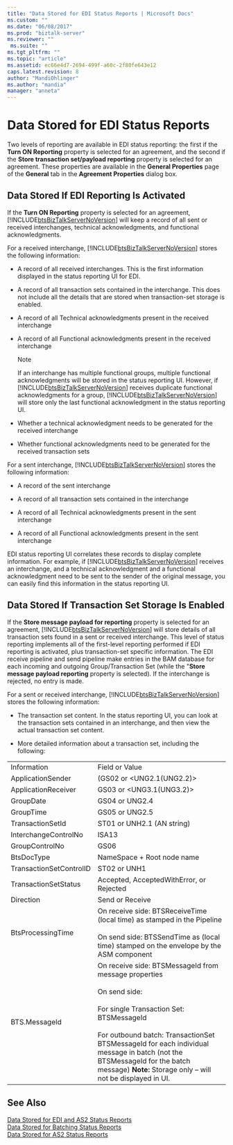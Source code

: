 ```yaml
---
title: "Data Stored for EDI Status Reports | Microsoft Docs"
ms.custom: ""
ms.date: "06/08/2017"
ms.prod: "biztalk-server"
ms.reviewer: ""
 ms.suite: ""
ms.tgt_pltfrm: ""
ms.topic: "article"
ms.assetid: ec66e4d7-2694-499f-a60c-2f80fe643e12
caps.latest.revision: 8
author: "MandiOhlinger"
ms.author: "mandia"
manager: "anneta"
---
```

# Data Stored for EDI Status Reports
Two levels of reporting are available in EDI status reporting: the first if the **Turn ON Reporting** property is selected for an agreement, and the second if the **Store transaction set/payload reporting** property is selected for an agreement. These properties are available in the **General Properties** page of the **General** tab in the **Agreement Properties** dialog box.  
  
## Data Stored If EDI Reporting Is Activated  
 If the **Turn ON Reporting** property is selected for an agreement, [!INCLUDE[btsBizTalkServerNoVersion](../includes/btsbiztalkservernoversion-md.md)] will keep a record of all sent or received interchanges, technical acknowledgments, and functional acknowledgments.  
  
 For a received interchange, [!INCLUDE[btsBizTalkServerNoVersion](../includes/btsbiztalkservernoversion-md.md)] stores the following information:  
  
-   A record of all received interchanges. This is the first information displayed in the status reporting UI for EDI.  
  
-   A record of all transaction sets contained in the interchange. This does not include all the details that are stored when transaction-set storage is enabled.  
  
-   A record of all Technical acknowledgments present in the received interchange  
  
-   A record of all Functional acknowledgments present in the received interchange  
  
    > [!NOTE]
    >  If an interchange has multiple functional groups, multiple functional acknowledgments will be stored in the status reporting UI. However, if [!INCLUDE[btsBizTalkServerNoVersion](../includes/btsbiztalkservernoversion-md.md)] receives duplicate functional acknowledgments for a group, [!INCLUDE[btsBizTalkServerNoVersion](../includes/btsbiztalkservernoversion-md.md)] will store only the last functional acknowledgment in the status reporting UI.  
  
-   Whether a technical acknowledgment needs to be generated for the received interchange  
  
-   Whether functional acknowledgments need to be generated for the received transaction sets  
  
 For a sent interchange, [!INCLUDE[btsBizTalkServerNoVersion](../includes/btsbiztalkservernoversion-md.md)] stores the following information:  
  
-   A record of the sent interchange  
  
-   A record of all transaction sets contained in the interchange  
  
-   A record of all Technical acknowledgments present in the sent interchange  
  
-   A record of all Functional acknowledgments present in the sent interchange  
  
 EDI status reporting UI correlates these records to display complete information. For example, if [!INCLUDE[btsBizTalkServerNoVersion](../includes/btsbiztalkservernoversion-md.md)] receives an interchange, and a technical acknowledgment and a functional acknowledgment need to be sent to the sender of the original message, you can easily find this information in the status reporting UI.  
  
## Data Stored If Transaction Set Storage Is Enabled  
 If the **Store message payload for reporting** property is selected for an agreement, [!INCLUDE[btsBizTalkServerNoVersion](../includes/btsbiztalkservernoversion-md.md)] will store details of all transaction sets found in a sent or received interchange. This level of status reporting implements all of the first-level reporting performed if EDI reporting is activated, plus transaction-set specific information. The EDI receive pipeline and send pipeline make entries in the BAM database for each incoming and outgoing Group/Transaction Set (while the "**Store message payload reporting** property is selected). If the interchange is rejected, no entry is made.  
  
 For a sent or received interchange, [!INCLUDE[btsBizTalkServerNoVersion](../includes/btsbiztalkservernoversion-md.md)] stores the following information:  
  
-   The transaction set content. In the status reporting UI, you can look at the transaction sets contained in an interchange, and then view the actual transaction set content.  
  
-   More detailed information about a transaction set, including the following:  
  
|||  
|-|-|  
|Information|Field or Value|  
|ApplicationSender|(GS02 or \<UNG2.1(UNG2.2)>|  
|ApplicationReceiver|GS03 or \<UNG3.1(UNG3.2)>|  
|GroupDate|GS04 or UNG2.4|  
|GroupTime|GS05 or UNG2.5|  
|TransactionSetId|ST01 or  UNH2.1 (AN string)|  
|InterchangeControlNo|ISA13|  
|GroupControlNo|GS06|  
|BtsDocType|NameSpace + Root node name|  
|TransactionSetControlID|ST02 or UNH1|  
|TransactionSetStatus|Accepted, AcceptedWithError, or Rejected|  
|Direction|Send or Receive|  
|BtsProcessingTime|On receive side: BTSReceiveTime (local time) as stamped in the Pipeline<br /><br /> On send side: BTSSendTime as (local time) stamped on the envelope by the ASM component|  
|BTS.MessageId|On receive side: BTSMessageId from message properties<br /><br /> On send side:<br /><br /> For single Transaction Set: BTSMessageId<br /><br /> For outbound batch: TransactionSet BTSMessageId for each individual message in batch (not the BTSMessageId for the batch message) **Note:**  Storage only – will not be displayed in UI.|  
  
## See Also  
 [Data Stored for EDI and AS2 Status Reports](../core/data-stored-for-edi-and-as2-status-reports.md)   
 [Data Stored for Batching Status Reports](../core/data-stored-for-batching-status-reports.md)   
 [Data Stored for AS2 Status Reports](../core/data-stored-for-as2-status-reports.md)